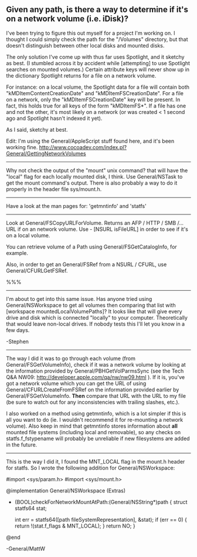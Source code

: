 

Given any path, is there a way to determine if it's on a network volume (i.e. iDisk)?
----
I've been trying to figure this out myself for a project I'm working on.  I thought I could simply check the path for the "/Volumes" directory, but that doesn't distinguish between other local disks and mounted disks.

The only solution I've come up with thus far uses Spotlight, and it sketchy as best. (I stumbled across it by accident while [attempting] to use Spotlight searches on mounted volumes.)  Certain attribute keys will never show up in the dictionary Spotlight returns for a file on a network volume.

For instance: on a local volume, the Spotlight data for a file will contain both "kMDItemContentCreationDate" and "kMDItemFSCreationDate".  For a file on a network, only the "kMDItemFSCreationDate" key will be present.  In fact, this holds true for all keys of the form "kMDItemFS*".  If a file has one and not the other, it's most likely on a network (or was created < 1 second ago and Spotlight hasn't indexed it yet).

As I said, sketchy at best.

Edit: I'm using the General/AppleScript stuff found here, and it's been working fine.
http://www.cocoadev.com/index.pl?General/GettingNetworkVolumes


----

Why not check the output of the "mount" unix command? that will have the "local" flag for each locally mounted disk, I think. Use General/NSTask to get the mount command's  output. There is also probably a way to do it properly in the header file sys/mount.h.

----

Have a look at the man pages for: 'getmntinfo' and 'statfs'

----

Look at General/FSCopyURLForVolume. Returns an AFP / HTTP / SMB /... URL if on an network volume. Use - [NSURL isFileURL] in order to see if it's on a local volume.

You can retrieve volume of a Path using General/FSGetCatalogInfo, for example.

Also, in order to get an General/FSRef from a NSURL / CFURL, use General/CFURLGetFSRef.

%%% 

----
I'm about to get into this same issue.  Has anyone tried using General/NSWorkspace to get all volumes then comparing that list with [workspace mountedLocalVolumePaths]?  It looks like that will give every drive and disk which is connected "locally" to your computer.  Theoretically that would leave non-local drives.  If nobody tests this I'll let you know in a few days.

-Stephen

----
The way I did it was to go through each volume (from     General/FSGetVolumeInfo), check if it was a network volume by looking at the information provided by     General/PBHGetVolParmsSync (see the Tech Q&A NW09: http://developer.apple.com/qa/nw/nw09.html ). If it is, you've got a network volume which you can get the URL of using     General/CFURLCreateFromFSRef on the information provided earlier by     General/FSGetVolumeInfo. **Then**  compare that URL with the URL to my file (be sure to watch out for any inconsistencies with trailing slashes, etc.).

I also worked on a method using     getmntinfo, which is a lot simpler if this is all you want to do (ie. I wouldn't recommend it for re-mounting a network volume). Also keep in mind that     getmntinfo stores information about **all** mounted file systems (including local and removable), so any checks on     statfs.f_fstypename will probably be unreliable if new filesystems are added in the future.

----

This is the way I did it, I found the MNT_LOCAL flag in the mount.h header for statfs. So I wrote the following addition for General/NSWorkspace:

    
#import <sys/param.h>
#import <sys/mount.h>

@implementation General/NSWorkspace (Extras)

- (BOOL)checkForNetworkMountAtPath:(General/NSString*)path
{
  struct statfs64 stat;
  
  int err = statfs64([path fileSystemRepresentation], &stat);
  if (err == 0)
  {
    return !(stat.f_flags & MNT_LOCAL);
  }
  return NO;
}

@end


-General/MattW